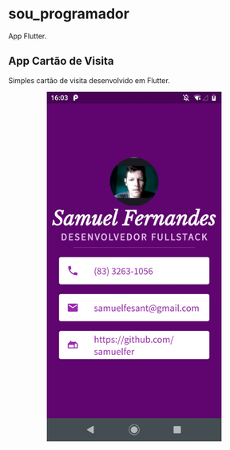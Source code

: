 # sou_programador

App Flutter.

## App Cartão de Visita

Simples cartão de visita desenvolvido em Flutter.

<p align="center">
  <img src="https://github.com/samuelfer/cartao_visita_flutter/blob/master/img-app-carta-visita.jpeg" width="350" title="app cartão visita">
</p>
